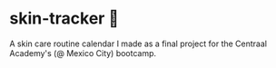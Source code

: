 # skin-tracker 💄
A skin care routine calendar I made as a final project for the Centraal Academy's (@ Mexico City) bootcamp. 





